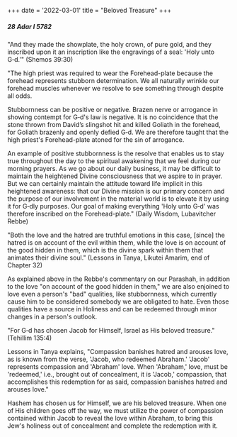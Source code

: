 +++
date = '2022-03-01'
title = "Beloved Treasure"
+++

##### 28 Adar I 5782

"And they made the showplate, the holy crown, of pure gold, and they inscribed upon it an inscription like the engravings of a seal: 'Holy unto G‑d.'" (Shemos 39:30)

"The high priest was required to wear the Forehead-plate because the forehead represents stubborn determination. We all naturally wrinkle our forehead muscles whenever we resolve to see something through despite all odds.

Stubbornness can be positive or negative. Brazen nerve or arrogance in showing contempt for G‑d's law is negative. It is no coincidence that the stone thrown from David’s slingshot hit and killed Goliath in the forehead, for Goliath brazenly and openly defied G‑d. We are therefore taught that the high priest's Forehead-plate atoned for the sin of arrogance.

An example of positive stubbornness is the resolve that enables us to stay true throughout the day to the spiritual awakening that we feel during our morning prayers. As we go about our daily business, it may be difficult to maintain the heightened Divine consciousness that we aspire to in prayer. But we can certainly maintain the attitude toward life implicit in this heightened awareness: that our Divine mission is our primary concern and the purpose of our involvement in the material world is to elevate it by using it for G‑dly purposes. Our goal of making everything 'Holy unto G‑d' was therefore inscribed on the Forehead-plate." (Daily Wisdom, Lubavitcher Rebbe)

"Both the love and the hatred are truthful emotions in this case, [since] the hatred is on account of the evil within them, while the love is on account of the good hidden in them, which is the divine spark within them that animates their divine soul." (Lessons in Tanya, Likutei Amarim, end of Chapter 32)

As explained above in the Rebbe's commentary on our Parashah, in addition to the love "on account of the good hidden in them," we are also enjoined to love even a person's "bad" qualities, like stubbornness, which currently cause him to be considered somebody we are obligated to hate. Even those qualities have a source in Holiness and can be redeemed through minor changes in a person's outlook.

"For G‑d has chosen Jacob for Himself, Israel as His beloved treasure." (Tehillim 135:4)

Lessons in Tanya explains, "Compassion banishes hatred and arouses love, as is known from the verse, 'Jacob, who redeemed Abraham.' 'Jacob' represents compassion and 'Abraham' love. When 'Abraham,' love, must be 'redeemed,' i.e., brought out of concealment, it is 'Jacob,' compassion, that accomplishes this redemption for as said, compassion banishes hatred and arouses love."

Hashem has chosen us for Himself, we are his beloved treasure. When one of His children goes off the way, we must utilize the power of compassion contained within Jacob to reveal the love within Abraham, to bring this Jew's holiness out of concealment and complete the redemption with it.
